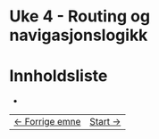 # Uke 4 - Routing og navigasjonslogikk


# Innholdsliste
- 

<table width="100%">
  <tr>
    <td><a href="../week_3/README.md">← Forrige emne</a></td>
    <td align="right"><a href="1_configuration.md">Start →</a></td>
  </tr>
</table>